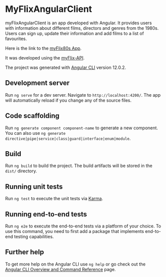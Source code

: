 # MyFlixAngularClient

myFlixAngularClient is an app developed with Angular.  It provides users with information about different films, directors and genres from the 1980s. Users can sign up, update their information and add films to a list of favourites. 

Here is the link to the [myFlix80s App](https://adstrat.github.io/myFlix80s-angular-client/welcome).

It was developed using the [myFlix-API](https://github.com/Adstrat/myFlix80s).

The project was generated with [Angular CLI](https://github.com/angular/angular-cli) version 12.0.2.

## Development server

Run `ng serve` for a dev server. Navigate to `http://localhost:4200/`. The app will automatically reload if you change any of the source files.

## Code scaffolding

Run `ng generate component component-name` to generate a new component. You can also use `ng generate directive|pipe|service|class|guard|interface|enum|module`.

## Build

Run `ng build` to build the project. The build artifacts will be stored in the `dist/` directory.

## Running unit tests

Run `ng test` to execute the unit tests via [Karma](https://karma-runner.github.io).

## Running end-to-end tests

Run `ng e2e` to execute the end-to-end tests via a platform of your choice. To use this command, you need to first add a package that implements end-to-end testing capabilities.

## Further help

To get more help on the Angular CLI use `ng help` or go check out the [Angular CLI Overview and Command Reference](https://angular.io/cli) page.
